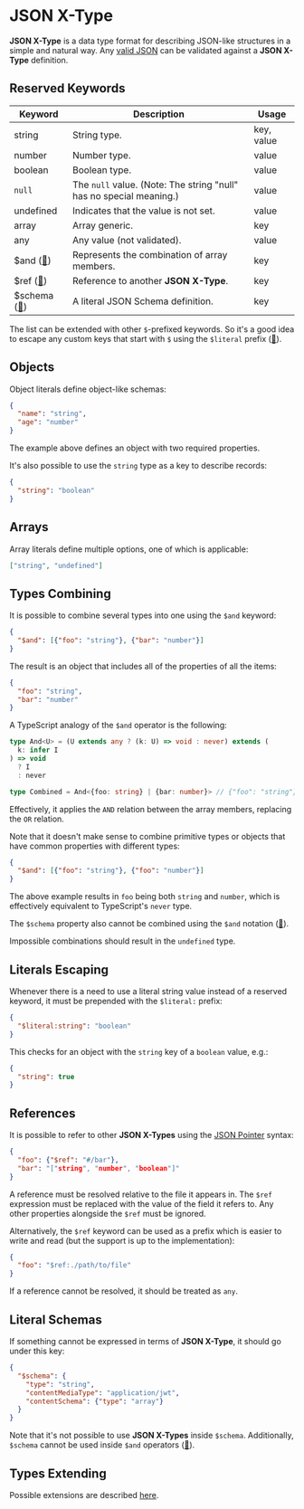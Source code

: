# JSON X-Type

**JSON X-Type** is a data type format for describing JSON-like structures in a simple and natural way.
Any [valid JSON](https://www.json.org/) can be validated against a **JSON X-Type** definition.

## Reserved Keywords

| Keyword                          | Description                                                         | Usage      |
| -------------------------------- | ------------------------------------------------------------------- | ---------- |
| string                           | String type.                                                        | key, value |
| number                           | Number type.                                                        | value      |
| boolean                          | Boolean type.                                                       | value      |
| `null`                           | The `null` value. (Note: The string "null" has no special meaning.) | value      |
| undefined                        | Indicates that the value is not set.                                | value      |
| array                            | Array generic.                                                      | key        |
| any                              | Any value (not validated).                                          | value      |
| $and ([🔗](#types-combining))    | Represents the combination of array members.                        | key        |
| $ref ([🔗](#references))         | Reference to another **JSON X-Type**.                               | key        |
| $schema ([🔗](#literal-schemas)) | A literal JSON Schema definition.                                   | key        |

The list can be extended with other `$`-prefixed keywords.
So it's a good idea to escape any custom keys that start with `$` using the `$literal` prefix ([🔗](#literals-escaping)).

## Objects

Object literals define object-like schemas:

```json
{
  "name": "string",
  "age": "number"
}
```

The example above defines an object with two required properties.

It's also possible to use the `string` type as a key to describe records:

```json
{
  "string": "boolean"
}
```

<!-- TODO: consider validating tuples as objects with integer-like keys, e.g.:

```json
{
  "0": "number",
  "1": "number"
}
```
-->

## Arrays

Array literals define multiple options, one of which is applicable:

```json
["string", "undefined"]
```

## Types Combining

It is possible to combine several types into one using the `$and` keyword:

```json
{
  "$and": [{"foo": "string"}, {"bar": "number"}]
}
```

The result is an object that includes all of the properties of all the items:

```json
{
  "foo": "string",
  "bar": "number"
}
```

A TypeScript analogy of the `$and` operator is the following:

```ts
type And<U> = (U extends any ? (k: U) => void : never) extends (
  k: infer I
) => void
  ? I
  : never

type Combined = And<{foo: string} | {bar: number}> // {"foo": "string"} & {"bar": "number"} ≡ {"foo": "string", "bar": "number"}
```

Effectively, it applies the `AND` relation between the array members, replacing the `OR` relation.

Note that it doesn't make sense to combine primitive types or objects that have common properties with different types:

```json
{
  "$and": [{"foo": "string"}, {"foo": "number"}]
}
```

The above example results in `foo` being both `string` and `number`, which is effectively equivalent to TypeScript's `never` type.

The `$schema` property also cannot be combined using the `$and` notation ([🔗](#literal-schemas)).

Impossible combinations should result in the `undefined` type.

## Literals Escaping

Whenever there is a need to use a literal string value instead of a reserved keyword, it must be prepended with the `$literal:` prefix:

```json
{
  "$literal:string": "boolean"
}
```

This checks for an object with the `string` key of a `boolean` value, e.g.:

```json
{
  "string": true
}
```

## References

It is possible to refer to other **JSON X-Types** using the [JSON Pointer](https://datatracker.ietf.org/doc/html/rfc6901) syntax:

```json
{
  "foo": {"$ref": "#/bar"},
  "bar": "["string", "number", "boolean"]"
}
```

A reference must be resolved relative to the file it appears in.
The `$ref` expression must be replaced with the value of the field it refers to.
Any other properties alongside the `$ref` must be ignored.

Alternatively, the `$ref` keyword can be used as a prefix which is easier to write and read (but the support is up to the implementation):

```json
{
  "foo": "$ref:./path/to/file"
}
```

<!-- Q: Could it be used as a key? Does that even make sense? -->

If a reference cannot be resolved, it should be treated as `any`.

## Literal Schemas

If something cannot be expressed in terms of **JSON X-Type**, it should go under this key:

```json
{
  "$schema": {
    "type": "string",
    "contentMediaType": "application/jwt",
    "contentSchema": {"type": "array"}
  }
}
```

Note that it's not possible to use **JSON X-Types** inside `$schema`.
Additionally, `$schema` cannot be used inside `$and` operators ([🔗](#types-combining)).

## Types Extending

Possible extensions are described [here](./extensions.md).
